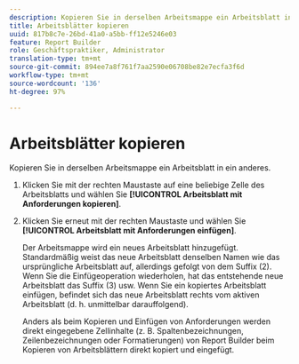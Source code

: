 ```yaml
---
description: Kopieren Sie in derselben Arbeitsmappe ein Arbeitsblatt in ein anderes.
title: Arbeitsblätter kopieren
uuid: 817b8c7e-26bd-41a0-a5bb-ff12e5246e03
feature: Report Builder
role: Geschäftspraktiker, Administrator
translation-type: tm+mt
source-git-commit: 894ee7a8f761f7aa2590e06708be82e7ecfa3f6d
workflow-type: tm+mt
source-wordcount: '136'
ht-degree: 97%

---
```



# Arbeitsblätter kopieren

Kopieren Sie in derselben Arbeitsmappe ein Arbeitsblatt in ein anderes.

1. Klicken Sie mit der rechten Maustaste auf eine beliebige Zelle des Arbeitsblatts und wählen Sie **[!UICONTROL Arbeitsblatt mit Anforderungen kopieren]**.
1. Klicken Sie erneut mit der rechten Maustaste und wählen Sie **[!UICONTROL Arbeitsblatt mit Anforderungen einfügen]**.

   Der Arbeitsmappe wird ein neues Arbeitsblatt hinzugefügt. Standardmäßig weist das neue Arbeitsblatt denselben Namen wie das ursprüngliche Arbeitsblatt auf, allerdings gefolgt von dem Suffix (2). Wenn Sie die Einfügeoperation wiederholen, hat das entstehende neue Arbeitsblatt das Suffix (3) usw. Wenn Sie ein kopiertes Arbeitsblatt einfügen, befindet sich das neue Arbeitsblatt rechts vom aktiven Arbeitsblatt (d. h. unmittelbar darauffolgend).

   Anders als beim Kopieren und Einfügen von Anforderungen werden direkt eingegebene Zellinhalte (z. B. Spaltenbezeichnungen, Zeilenbezeichnungen oder Formatierungen) von Report Builder beim Kopieren von Arbeitsblättern direkt kopiert und eingefügt.
